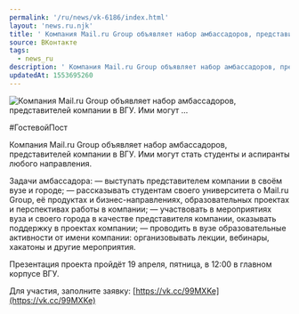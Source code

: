 ```yaml
---
permalink: '/ru/news/vk-6186/index.html'
layout: 'news.ru.njk'
title: ' Компания Mail.ru Group объявляет набор амбассадоров, представителей компании в ВГУ. Ими могут …'
source: ВКонтакте
tags:
  - news_ru
description: ' Компания Mail.ru Group объявляет набор амбассадоров, представителей компании в ВГУ. Ими могут …'
updatedAt: 1553695260
---
```

![ Компания Mail.ru Group объявляет набор амбассадоров, представителей компании в ВГУ. Ими могут …](https://sun9-7.userapi.com/impf/c850124/v850124564/1095bc/90kcVIJoCPI.jpg?size=900x600&quality=96&proxy=1&sign=05a9d88fc54d2b2e2ca3b9f21a4c4997&c_uniq_tag=L0NR3YFLnAqm3sbLt7QGm1EN6J3VfOh4f2vxcZNPWYQ&type=album)

#ГостевойПост

Компания Mail.ru Group объявляет набор амбассадоров, представителей компании в ВГУ. Ими могут стать студенты и аспиранты любого направления.

Задачи амбассадора:
— выступать представителем компании в своём вузе и городе;
— рассказывать студентам своего университета о Mail.ru Group, её продуктах и бизнес-направлениях, образовательных проектах и перспективах работы в компании;
— участвовать в мероприятиях вуза и своего города в качестве представителя компании, оказывать поддержку в проектах компании;
— проводить в вузе образовательные активности от имени компании: организовывать лекции, вебинары, хакатоны и другие мероприятия.

Презентация проекта пройдёт 19 апреля, пятница, в 12:00 в главном корпусе ВГУ.

Для участия, заполните заявку: [https://vk.cc/99MXKe](https://vk.cc/99MXKe)
